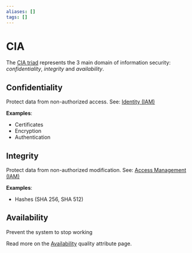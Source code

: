 ```yaml
---
aliases: []
tags: []
---
```


# CIA

The [CIA triad](https://wikipedia.org/wiki/information_security#key_concepts) represents the 3 main domain of information security: *confidentiality*, *integrity* and *availability*.

## Confidentiality

Protect data from non-authorized access.
See: [Identity (IAM)](iam.md#identity)

**Examples**:
- Certificates
- Encryption
- Authentication

## Integrity

Protect data from non-authorized modification.
See: [Access Management (IAM)](iam.md#access-management)

**Examples**:
- Hashes (SHA 256, SHA 512)

## Availability

Prevent the system to stop working

Read more on the [Availability](availability.md) quality attribute page.
